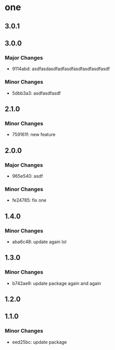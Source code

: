 # one

## 3.0.1

## 3.0.0

### Major Changes

- 9114abd: asdfasdasdfadfasdfasdfasdfasdfasdf

### Minor Changes

- 5dbb3a3: asdfasdfasdf

## 2.1.0

### Minor Changes

- 759161f: new feature

## 2.0.0

### Major Changes

- 965e540: asdf

### Minor Changes

- fe24785: fix one

## 1.4.0

### Minor Changes

- aba6c48: update again lol

## 1.3.0

### Minor Changes

- b742ae9: update package again and again

## 1.2.0

## 1.1.0

### Minor Changes

- eed25bc: update package
